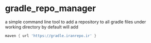 # gradle_repo_manager

a simple command line tool to add a repository to all gradle files under working directory
by default will add

```gradle
maven { url 'https://gradle.iranrepo.ir' }
```
